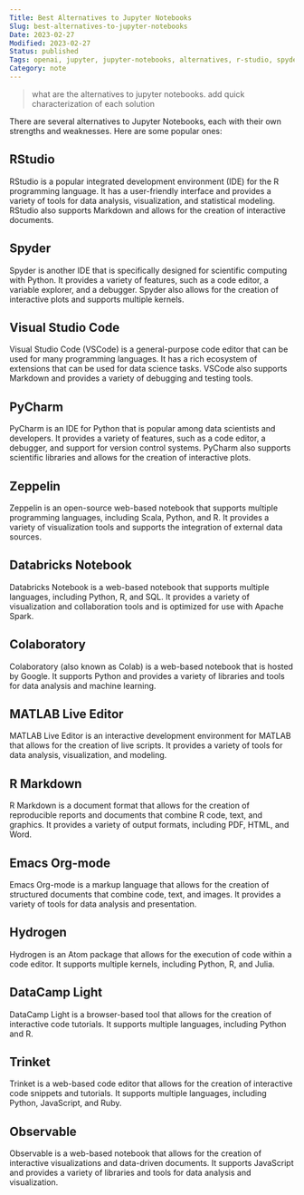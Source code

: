```yaml
---
Title: Best Alternatives to Jupyter Notebooks
Slug: best-alternatives-to-jupyter-notebooks
Date: 2023-02-27
Modified: 2023-02-27
Status: published
Tags: openai, jupyter, jupyter-notebooks, alternatives, r-studio, spyder, visual-studio-code, pycharm, zeppelin, databricks-notebook, colaboratory, apache-zeppelin, matlab-live-editor, r-markdown, emacs-org-mode, hydrogen, datacamp-light, trinket, observable, data-science, programming-languages, integrated-development-environment, web-based-notebook, machine-learning, data-visualization, interactive-documents, code-editor, debugging, statistical-modeling, version-control, data-analysis
Category: note
---
```


> what are the alternatives to jupyter notebooks. add quick characterization of each solution

There are several alternatives to Jupyter Notebooks, each with their own strengths and weaknesses. Here are some popular ones:

## RStudio
RStudio is a popular integrated development environment (IDE) for the R programming language. It has a user-friendly interface and provides a variety of tools for data analysis, visualization, and statistical modeling. RStudio also supports Markdown and allows for the creation of interactive documents.
    
## Spyder
Spyder is another IDE that is specifically designed for scientific computing with Python. It provides a variety of features, such as a code editor, a variable explorer, and a debugger. Spyder also allows for the creation of interactive plots and supports multiple kernels.
    
## Visual Studio Code
Visual Studio Code (VSCode) is a general-purpose code editor that can be used for many programming languages. It has a rich ecosystem of extensions that can be used for data science tasks. VSCode also supports Markdown and provides a variety of debugging and testing tools.
    
## PyCharm
PyCharm is an IDE for Python that is popular among data scientists and developers. It provides a variety of features, such as a code editor, a debugger, and support for version control systems. PyCharm also supports scientific libraries and allows for the creation of interactive plots.
    
## Zeppelin
Zeppelin is an open-source web-based notebook that supports multiple programming languages, including Scala, Python, and R. It provides a variety of visualization tools and supports the integration of external data sources.

## Databricks Notebook
Databricks Notebook is a web-based notebook that supports multiple languages, including Python, R, and SQL. It provides a variety of visualization and collaboration tools and is optimized for use with Apache Spark.
    
## Colaboratory
Colaboratory (also known as Colab) is a web-based notebook that is hosted by Google. It supports Python and provides a variety of libraries and tools for data analysis and machine learning.

    
## MATLAB Live Editor
MATLAB Live Editor is an interactive development environment for MATLAB that allows for the creation of live scripts. It provides a variety of tools for data analysis, visualization, and modeling.
    
## R Markdown
R Markdown is a document format that allows for the creation of reproducible reports and documents that combine R code, text, and graphics. It provides a variety of output formats, including PDF, HTML, and Word.
    
## Emacs Org-mode
Emacs Org-mode is a markup language that allows for the creation of structured documents that combine code, text, and images. It provides a variety of tools for data analysis and presentation.
    
## Hydrogen
Hydrogen is an Atom package that allows for the execution of code within a code editor. It supports multiple kernels, including Python, R, and Julia.
    
## DataCamp Light
DataCamp Light is a browser-based tool that allows for the creation of interactive code tutorials. It supports multiple languages, including Python and R.
    
## Trinket
Trinket is a web-based code editor that allows for the creation of interactive code snippets and tutorials. It supports multiple languages, including Python, JavaScript, and Ruby.
    
## Observable
Observable is a web-based notebook that allows for the creation of interactive visualizations and data-driven documents. It supports JavaScript and provides a variety of libraries and tools for data analysis and visualization.